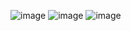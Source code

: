 ![image](https://user-images.githubusercontent.com/60545932/155606563-e39c4540-6312-4734-870f-d2e6bc59224c.png)
![image](https://user-images.githubusercontent.com/60545932/155607254-afa3f2aa-fd32-438a-b8a9-8e6297a6b3b3.png)
![image](https://user-images.githubusercontent.com/60545932/155607897-58216738-e63a-491e-8d78-2a792c54e443.png)

